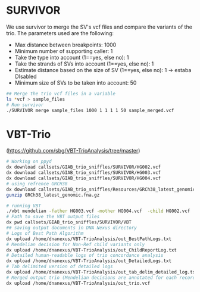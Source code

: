 # SURVIVOR 
We use survivor to merge the SV's vcf files and compare the variants of the trio. The parameters used are the following:
- Max distance between breakpoints: 1000
- Minimum number of supporting caller: 1
- Take the type into account (1==yes, else no): 1
- Take the strands of SVs into account (1==yes, else no): 1
- Estimate distance based on the size of SV (1==yes, else no): 1 -> estaba DIsabled
- Minimum size of SVs to be taken into account: 50

```bash
## Merge the trio vcf files in a variable
ls *vcf > sample_files
# Run survivor
./SURVIVOR merge sample_files 1000 1 1 1 1 50 sample_merged.vcf
```

# VBT-Trio 
(https://github.com/sbg/VBT-TrioAnalysis/tree/master)

```bash
# Working on ppyd
dx download callsets/GIAB_trio_sniffles/SURVIVOR/HG002.vcf
dx download callsets/GIAB_trio_sniffles/SURVIVOR/HG003.vcf
dx download callsets/GIAB_trio_sniffles/SURVIVOR/HG004.vcf
# using refrence GRCH38
dx download callsets/GIAB_trio_sniffles/Resources/GRCh38_latest_genomic.fna.gz
gunzip GRCh38_latest_genomic.fna.gz
```

```bash
# running VBT
./vbt mendelian -father HG003.vcf -mother HG004.vcf  -child HG002.vcf  -ref GRCh38_latest_genomic.fna -outDir . 
# Path to save the VBT output files
dx pwd callsets/GIAB_trio_sniffles/SURVIVOR/VBT
## saving output documents in DNA Nexus directory 
# Logs of Best Path Algorithm
dx upload /home/dnanexus/VBT-TrioAnalysis/out_BestPathLogs.txt 
# Mendelian decision for Non-Ref child variants only
dx upload /home/dnanexus/VBT-TrioAnalysis/out_ChildReportLog.txt 
# Detailed human-readable logs of trio concordance analysis
dx upload /home/dnanexus/VBT-TrioAnalysis/out_DetailedLogs.txt 
# Tab delimited version of detailed logs
dx upload /home/dnanexus/VBT-TrioAnalysis/out_tab_delim_detailed_log.tsv
# Merged output trio (Mendelian decisions are annotated for each record)
dx upload /home/dnanexus/VBT-TrioAnalysis/out_trio.vcf
```
